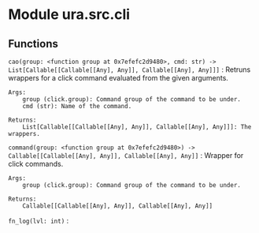 # Module ura.src.cli

## Functions

`cao(group: <function group at 0x7efefc2d9480>, cmd: str) ‑> List[Callable[[Callable[[Any], Any]], Callable[[Any], Any]]]`
:   Retruns wrappers for a click command evaluated from the given arguments.

```
Args:
    group (click.group): Command group of the command to be under.
    cmd (str): Name of the command.

Returns:
    List[Callable[[Callable[[Any], Any]], Callable[[Any], Any]]]: The wrappers.
```

`command(group: <function group at 0x7efefc2d9480>) ‑> Callable[[Callable[[Any], Any]], Callable[[Any], Any]]`
:   Wrapper for click commands.

```
Args:
    group (click.group): Command group of the command to be under.

Returns:
    Callable[[Callable[[Any], Any]], Callable[[Any], Any]]
```

`fn_log(lvl: int)`
:
